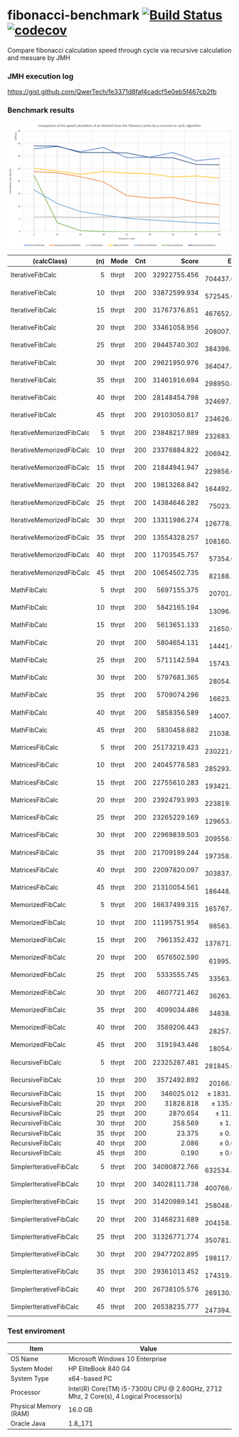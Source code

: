 # fibonacci-benchmark [![Build Status](https://travis-ci.org/QwerTech/fibonacci-benchmark.svg?branch=master)](https://travis-ci.org/QwerTech/fibonacci-benchmark) [![codecov](https://codecov.io/gh/QwerTech/fibonacci-benchmark/branch/master/graph/badge.svg)](https://codecov.io/gh/QwerTech/fibonacci-benchmark)
Compare fibonacci calculation speed through cycle via recursive calculation and mesuare by JMH

### JMH execution log
https://gist.github.com/QwerTech/fe3371d8faf4cadcf5e0eb5f467cb2fb

### Benchmark results
![](https://github.com/QwerTech/fibonacci-benchmark/raw/master/graph.png)

|(calcClass)|(n)|Mode|Cnt|Score|Error|Units|
|---|---:|---|---|---:|---:|---|
|IterativeFibCalc|5|thrpt|200|32922755.456|± 704437.624|ops/s|
|IterativeFibCalc|10|thrpt|200|33872599.934|± 572545.691|ops/s|
|IterativeFibCalc|15|thrpt|200|31767376.851|± 467652.865|ops/s|
|IterativeFibCalc|20|thrpt|200|33461058.956|± 208007.704|ops/s|
|IterativeFibCalc|25|thrpt|200|29445740.302|± 384396.397|ops/s|
|IterativeFibCalc|30|thrpt|200|29621950.976|± 364047.849|ops/s|
|IterativeFibCalc|35|thrpt|200|31461916.694|± 298950.899|ops/s|
|IterativeFibCalc|40|thrpt|200|28148454.798|± 324697.567|ops/s|
|IterativeFibCalc|45|thrpt|200|29103050.817|± 234626.815|ops/s|
|IterativeMemorizedFibCalc|5|thrpt|200|23848217.989|± 232683.591|ops/s|
|IterativeMemorizedFibCalc|10|thrpt|200|23376884.822|± 206942.124|ops/s|
|IterativeMemorizedFibCalc|15|thrpt|200|21844941.947|± 229856.023|ops/s|
|IterativeMemorizedFibCalc|20|thrpt|200|19813268.842|± 164492.466|ops/s|
|IterativeMemorizedFibCalc|25|thrpt|200|14384646.282|± 75023.355|ops/s|
|IterativeMemorizedFibCalc|30|thrpt|200|13311986.274|± 126778.285|ops/s|
|IterativeMemorizedFibCalc|35|thrpt|200|13554328.257|± 108160.331|ops/s|
|IterativeMemorizedFibCalc|40|thrpt|200|11703545.757|± 57354.602|ops/s|
|IterativeMemorizedFibCalc|45|thrpt|200|10654502.735|± 82188.154|ops/s|
|MathFibCalc|5|thrpt|200|5697155.375|± 20701.829|ops/s|
|MathFibCalc|10|thrpt|200|5842165.194|± 13096.589|ops/s|
|MathFibCalc|15|thrpt|200|5613651.133|± 21650.002|ops/s|
|MathFibCalc|20|thrpt|200|5804654.131|± 14441.019|ops/s|
|MathFibCalc|25|thrpt|200|5711142.594|± 15743.773|ops/s|
|MathFibCalc|30|thrpt|200|5797681.365|± 28054.111|ops/s|
|MathFibCalc|35|thrpt|200|5709074.296|± 16623.798|ops/s|
|MathFibCalc|40|thrpt|200|5858356.589|± 14007.745|ops/s|
|MathFibCalc|45|thrpt|200|5830458.682|± 21038.151|ops/s|
|MatricesFibCalc|5|thrpt|200|25173219.423|± 230221.678|ops/s|
|MatricesFibCalc|10|thrpt|200|24045778.583|± 285293.325|ops/s|
|MatricesFibCalc|15|thrpt|200|22755610.283|± 193421.277|ops/s|
|MatricesFibCalc|20|thrpt|200|23924793.993|± 223819.710|ops/s|
|MatricesFibCalc|25|thrpt|200|23265229.169|± 129653.861|ops/s|
|MatricesFibCalc|30|thrpt|200|22969839.503|± 209556.968|ops/s|
|MatricesFibCalc|35|thrpt|200|21709199.244|± 197358.835|ops/s|
|MatricesFibCalc|40|thrpt|200|22097820.097|± 303837.466|ops/s|
|MatricesFibCalc|45|thrpt|200|21310054.561|± 186448.184|ops/s|
|MemorizedFibCalc|5|thrpt|200|16637499.315|± 165767.807|ops/s|
|MemorizedFibCalc|10|thrpt|200|11195751.954|± 98563.347|ops/s|
|MemorizedFibCalc|15|thrpt|200|7961352.432|± 137671.366|ops/s|
|MemorizedFibCalc|20|thrpt|200|6576502.590|± 61995.241|ops/s|
|MemorizedFibCalc|25|thrpt|200|5333555.745|± 33563.363|ops/s|
|MemorizedFibCalc|30|thrpt|200|4607721.462|± 36263.344|ops/s|
|MemorizedFibCalc|35|thrpt|200|4099034.486|± 34838.592|ops/s|
|MemorizedFibCalc|40|thrpt|200|3569206.443|± 28257.265|ops/s|
|MemorizedFibCalc|45|thrpt|200|3191943.446|± 18054.619|ops/s|
|RecursiveFibCalc|5|thrpt|200|22325287.481|± 281845.687|ops/s|
|RecursiveFibCalc|10|thrpt|200|3572492.892|± 20166.988|ops/s|
|RecursiveFibCalc|15|thrpt|200|346025.012|± 1831.250|ops/s|
|RecursiveFibCalc|20|thrpt|200|31828.818|± 135.066|ops/s|
|RecursiveFibCalc|25|thrpt|200|2870.654|± 11.219|ops/s|
|RecursiveFibCalc|30|thrpt|200|258.569|± 1.576|ops/s|
|RecursiveFibCalc|35|thrpt|200|23.375|± 0.123|ops/s|
|RecursiveFibCalc|40|thrpt|200|2.086|± 0.029|ops/s|
|RecursiveFibCalc|45|thrpt|200|0.190|± 0.001|ops/s|
|SimplerIterativeFibCalc|5|thrpt|200|34090872.766|± 632534.497|ops/s|
|SimplerIterativeFibCalc|10|thrpt|200|34028111.738|± 400766.600|ops/s|
|SimplerIterativeFibCalc|15|thrpt|200|31420989.141|± 258048.654|ops/s|
|SimplerIterativeFibCalc|20|thrpt|200|31468231.689|± 204158.310|ops/s|
|SimplerIterativeFibCalc|25|thrpt|200|31326771.774|± 350781.249|ops/s|
|SimplerIterativeFibCalc|30|thrpt|200|29477202.895|± 198117.930|ops/s|
|SimplerIterativeFibCalc|35|thrpt|200|29361013.452|± 174319.445|ops/s|
|SimplerIterativeFibCalc|40|thrpt|200|26738105.576|± 269130.934|ops/s|
|SimplerIterativeFibCalc|45|thrpt|200|26538235.777|± 247394.215|ops/s|

### Test enviroment
|Item|Value|
|---|---|
|OS Name|Microsoft Windows 10 Enterprise|
|System Model|HP EliteBook 840 G4|
|System Type|x64-based PC|
|Processor|Intel(R) Core(TM) i5-7300U CPU @ 2.60GHz, 2712 Mhz, 2 Core(s), 4 Logical Processor(s)|
|Physical Memory (RAM)|16.0 GB|
|Oracle Java|1.8_171|
